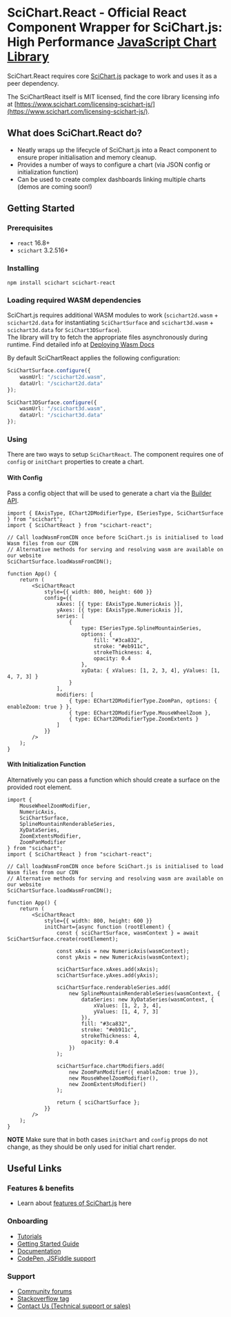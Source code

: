 # SciChart.React - Official React Component Wrapper for SciChart.js: High Performance [JavaScript Chart Library](https://www.scichart.com/javascript-chart-features)

SciChart.React requires core [SciChart.js](https://www.npmjs.com/package/scichart) package to work and uses it as a peer dependency.

The SciChartReact itself is MIT licensed, find the core library licensing info at [https://www.scichart.com/licensing-scichart-js/](https://www.scichart.com/licensing-scichart-js/).

## What does SciChart.React do?

- Neatly wraps up the lifecycle of  SciChart.js into a React component to ensure proper initialisation and memory cleanup.
- Provides a number of ways to configure a chart (via JSON config or initialization function)
- Can be used to create complex dashboards linking multiple charts (demos are coming soon!)

## Getting Started

### Prerequisites

-   `react` 16.8+
-   `scichart` 3.2.516+

### Installing

```
npm install scichart scichart-react
```

### Loading required WASM dependencies

SciChart.js requires additional WASM modules to work (`scichart2d.wasm` + `scichart2d.data` for instantiating `SciChartSurface` and `scichart3d.wasm` + `scichart3d.data` for `SciChart3DSurface`).  
The library will try to fetch the appropriate files asynchronously during runtime.
Find detailed info at [Deploying Wasm Docs](https://www.scichart.com/documentation/js/current/Deploying%20Wasm%20or%20WebAssembly%20and%20Data%20Files%20with%20your%20app.html)

By default SciChartReact applies the following configuration:

```typescript
SciChartSurface.configure({
    wasmUrl: "/scichart2d.wasm",
    dataUrl: "/scichart2d.data"
});

SciChart3DSurface.configure({
    wasmUrl: "/scichart3d.wasm",
    dataUrl: "/scichart3d.data"
});
```

### Using

There are two ways to setup `SciChartReact`.
The component requires one of `config` or `initChart` properties to create a chart.

#### With Config

Pass a config object that will be used to generate a chart via the [Builder API](https://www.scichart.com/documentation/js/current/Intro%20to%20the%20Builder%20API.html).

```tsx
import { EAxisType, EChart2DModifierType, ESeriesType, SciChartSurface } from "scichart";
import { SciChartReact } from "scichart-react";

// Call loadWasmFromCDN once before SciChart.js is initialised to load Wasm files from our CDN
// Alternative methods for serving and resolving wasm are available on our website
SciChartSurface.loadWasmFromCDN();

function App() {
    return (
        <SciChartReact
            style={{ width: 800, height: 600 }}
            config={{
                xAxes: [{ type: EAxisType.NumericAxis }],
                yAxes: [{ type: EAxisType.NumericAxis }],
                series: [
                    {
                        type: ESeriesType.SplineMountainSeries,
                        options: {
                            fill: "#3ca832",
                            stroke: "#eb911c",
                            strokeThickness: 4,
                            opacity: 0.4
                        },
                        xyData: { xValues: [1, 2, 3, 4], yValues: [1, 4, 7, 3] }
                    }
                ],
                modifiers: [
                    { type: EChart2DModifierType.ZoomPan, options: { enableZoom: true } },
                    { type: EChart2DModifierType.MouseWheelZoom },
                    { type: EChart2DModifierType.ZoomExtents }
                ]
            }}
        />
    );
}
```

#### With Initialization Function

Alternatively you can pass a function which should create a surface on the provided root element.

```tsx
import {
    MouseWheelZoomModifier,
    NumericAxis,
    SciChartSurface,
    SplineMountainRenderableSeries,
    XyDataSeries,
    ZoomExtentsModifier,
    ZoomPanModifier
} from "scichart";
import { SciChartReact } from "scichart-react";

// Call loadWasmFromCDN once before SciChart.js is initialised to load Wasm files from our CDN
// Alternative methods for serving and resolving wasm are available on our website
SciChartSurface.loadWasmFromCDN();

function App() {
    return (
        <SciChartReact
            style={{ width: 800, height: 600 }}
            initChart={async function (rootElement) {
                const { sciChartSurface, wasmContext } = await SciChartSurface.create(rootElement);

                const xAxis = new NumericAxis(wasmContext);
                const yAxis = new NumericAxis(wasmContext);

                sciChartSurface.xAxes.add(xAxis);
                sciChartSurface.yAxes.add(yAxis);

                sciChartSurface.renderableSeries.add(
                    new SplineMountainRenderableSeries(wasmContext, {
                        dataSeries: new XyDataSeries(wasmContext, {
                            xValues: [1, 2, 3, 4],
                            yValues: [1, 4, 7, 3]
                        }),
                        fill: "#3ca832",
                        stroke: "#eb911c",
                        strokeThickness: 4,
                        opacity: 0.4
                    })
                );

                sciChartSurface.chartModifiers.add(
                    new ZoomPanModifier({ enableZoom: true }),
                    new MouseWheelZoomModifier(),
                    new ZoomExtentsModifier()
                );

                return { sciChartSurface };
            }}
        />
    );
}
```

**NOTE** Make sure that in both cases `initChart` and `config` props do not change, as they should be only used for initial chart render.

## Useful Links

### Features & benefits

-   Learn about [features of SciChart.js](https://scichart.com/javascript-chart-features) here

### Onboarding

-   [Tutorials](https://www.scichart.com/documentation/js/current/webframe.html#Tutorial%2001%20-%20Setting%20up%20a%20Project%20with%20SciChart.js.html)
-   [Getting Started Guide](https://scichart.com/getting-started/scichart-javascript/)
-   [Documentation](https://www.scichart.com/documentation/js/current/webframe.html)
-   [CodePen, JSFiddle support](https://www.scichart.com/blog/codepen-codesandbox-and-jsfiddle-support-in-scichart-js/)

### Support

-   [Community forums](https://scichart.com/questions)
-   [Stackoverflow tag](https://stackoverflow.com/tags/scichart)
-   [Contact Us (Technical support or sales)](https://scichart.com/contact-us)
